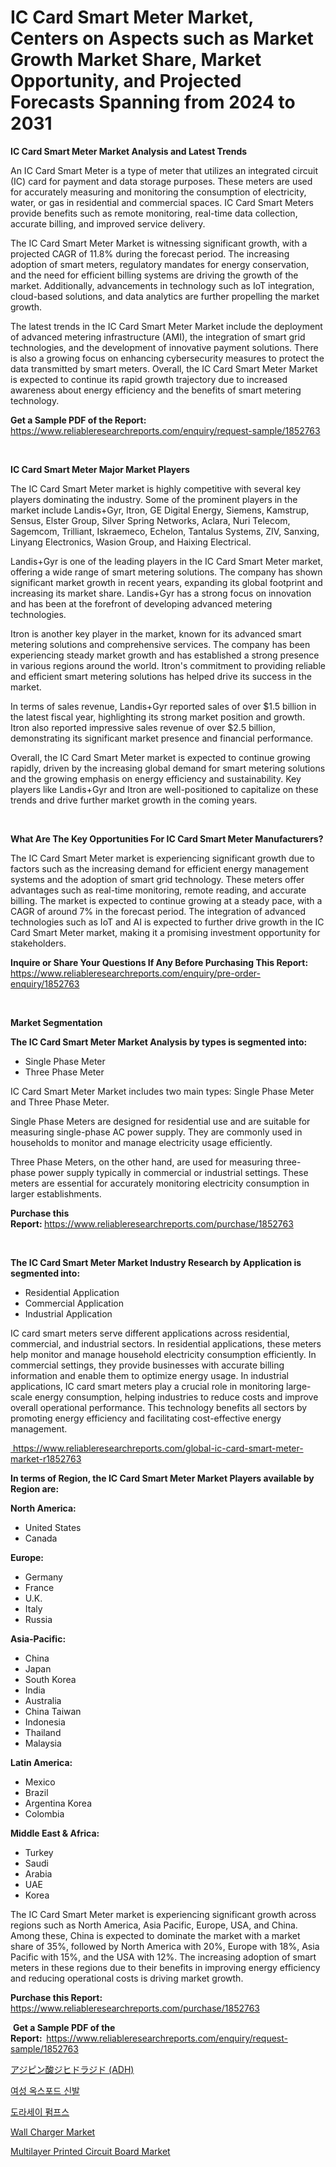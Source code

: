 <p><h1>IC Card Smart Meter Market, Centers on Aspects such as Market Growth Market Share, Market Opportunity, and Projected Forecasts Spanning from 2024 to 2031</h1></p><p><strong>IC Card Smart Meter Market Analysis and Latest Trends</strong></p>
<p><p>An IC Card Smart Meter is a type of meter that utilizes an integrated circuit (IC) card for payment and data storage purposes. These meters are used for accurately measuring and monitoring the consumption of electricity, water, or gas in residential and commercial spaces. IC Card Smart Meters provide benefits such as remote monitoring, real-time data collection, accurate billing, and improved service delivery.</p><p>The IC Card Smart Meter Market is witnessing significant growth, with a projected CAGR of 11.8% during the forecast period. The increasing adoption of smart meters, regulatory mandates for energy conservation, and the need for efficient billing systems are driving the growth of the market. Additionally, advancements in technology such as IoT integration, cloud-based solutions, and data analytics are further propelling the market growth.</p><p>The latest trends in the IC Card Smart Meter Market include the deployment of advanced metering infrastructure (AMI), the integration of smart grid technologies, and the development of innovative payment solutions. There is also a growing focus on enhancing cybersecurity measures to protect the data transmitted by smart meters. Overall, the IC Card Smart Meter Market is expected to continue its rapid growth trajectory due to increased awareness about energy efficiency and the benefits of smart metering technology.</p></p>
<p><strong>Get a Sample PDF of the Report:&nbsp;</strong> <a href="https://www.reliableresearchreports.com/enquiry/request-sample/1852763">https://www.reliableresearchreports.com/enquiry/request-sample/1852763</a></p>
<p>&nbsp;</p>
<p><strong>IC Card Smart Meter Major Market Players</strong></p>
<p><p>The IC Card Smart Meter market is highly competitive with several key players dominating the industry. Some of the prominent players in the market include Landis+Gyr, Itron, GE Digital Energy, Siemens, Kamstrup, Sensus, Elster Group, Silver Spring Networks, Aclara, Nuri Telecom, Sagemcom, Trilliant, Iskraemeco, Echelon, Tantalus Systems, ZIV, Sanxing, Linyang Electronics, Wasion Group, and Haixing Electrical.</p><p>Landis+Gyr is one of the leading players in the IC Card Smart Meter market, offering a wide range of smart metering solutions. The company has shown significant market growth in recent years, expanding its global footprint and increasing its market share. Landis+Gyr has a strong focus on innovation and has been at the forefront of developing advanced metering technologies.</p><p>Itron is another key player in the market, known for its advanced smart metering solutions and comprehensive services. The company has been experiencing steady market growth and has established a strong presence in various regions around the world. Itron's commitment to providing reliable and efficient smart metering solutions has helped drive its success in the market.</p><p>In terms of sales revenue, Landis+Gyr reported sales of over $1.5 billion in the latest fiscal year, highlighting its strong market position and growth. Itron also reported impressive sales revenue of over $2.5 billion, demonstrating its significant market presence and financial performance.</p><p>Overall, the IC Card Smart Meter market is expected to continue growing rapidly, driven by the increasing global demand for smart metering solutions and the growing emphasis on energy efficiency and sustainability. Key players like Landis+Gyr and Itron are well-positioned to capitalize on these trends and drive further market growth in the coming years.</p></p>
<p>&nbsp;</p>
<p><strong>What Are The Key Opportunities For IC Card Smart Meter Manufacturers?</strong></p>
<p><p>The IC Card Smart Meter market is experiencing significant growth due to factors such as the increasing demand for efficient energy management systems and the adoption of smart grid technology. These meters offer advantages such as real-time monitoring, remote reading, and accurate billing. The market is expected to continue growing at a steady pace, with a CAGR of around 7% in the forecast period. The integration of advanced technologies such as IoT and AI is expected to further drive growth in the IC Card Smart Meter market, making it a promising investment opportunity for stakeholders.</p></p>
<p><strong>Inquire or Share Your Questions If Any Before Purchasing This Report:</strong> <a href="https://www.reliableresearchreports.com/enquiry/pre-order-enquiry/1852763">https://www.reliableresearchreports.com/enquiry/pre-order-enquiry/1852763</a></p>
<p>&nbsp;</p>
<p><strong>Market Segmentation</strong></p>
<p><strong>The IC Card Smart Meter Market Analysis by types is segmented into:</strong></p>
<p><ul><li>Single Phase Meter</li><li>Three Phase Meter</li></ul></p>
<p><p>IC Card Smart Meter Market includes two main types: Single Phase Meter and Three Phase Meter. </p><p>Single Phase Meters are designed for residential use and are suitable for measuring single-phase AC power supply. They are commonly used in households to monitor and manage electricity usage efficiently. </p><p>Three Phase Meters, on the other hand, are used for measuring three-phase power supply typically in commercial or industrial settings. These meters are essential for accurately monitoring electricity consumption in larger establishments.</p></p>
<p><strong>Purchase this Report:&nbsp;</strong><a href="https://www.reliableresearchreports.com/purchase/1852763">https://www.reliableresearchreports.com/purchase/1852763</a></p>
<p>&nbsp;</p>
<p><strong>The IC Card Smart Meter Market Industry Research by Application is segmented into:</strong></p>
<p><ul><li>Residential Application</li><li>Commercial Application</li><li>Industrial Application</li></ul></p>
<p><p>IC card smart meters serve different applications across residential, commercial, and industrial sectors. In residential applications, these meters help monitor and manage household electricity consumption efficiently. In commercial settings, they provide businesses with accurate billing information and enable them to optimize energy usage. In industrial applications, IC card smart meters play a crucial role in monitoring large-scale energy consumption, helping industries to reduce costs and improve overall operational performance. This technology benefits all sectors by promoting energy efficiency and facilitating cost-effective energy management.</p></p>
<p><a href="https://www.reliableresearchreports.com/global-ic-card-smart-meter-market-r1852763">&nbsp;https://www.reliableresearchreports.com/global-ic-card-smart-meter-market-r1852763</a></p>
<p><strong>In terms of Region, the IC Card Smart Meter Market Players available by Region are:</strong></p>
<p>
    <p> <strong> North America: </strong>
        <ul>
            <li>United States</li>
            <li>Canada</li>
        </ul>
        </p> 
    <p> <strong> Europe: </strong>
        <ul>
            <li>Germany</li>
            <li>France</li>
            <li>U.K.</li>
            <li>Italy</li>
            <li>Russia</li>
        </ul>
        </p> 
    <p> <strong> Asia-Pacific: </strong>
        <ul>
            <li>China</li>
            <li>Japan</li>
            <li>South Korea</li>
            <li>India</li>
            <li>Australia</li>
            <li>China Taiwan</li>
            <li>Indonesia</li>
            <li>Thailand</li>
            <li>Malaysia</li>
        </ul>
        </p> 
    <p> <strong> Latin America: </strong>
        <ul>
            <li>Mexico</li>
            <li>Brazil</li>
            <li>Argentina Korea</li>
            <li>Colombia</li>
        </ul>
        </p> 
    <p> <strong> Middle East & Africa: </strong>
        <ul>
            <li>Turkey</li>
            <li>Saudi</li>
            <li>Arabia</li>
            <li>UAE</li>
            <li>Korea</li>
        </ul>
    </p>
    </p>
<p><p>The IC Card Smart Meter market is experiencing significant growth across regions such as North America, Asia Pacific, Europe, USA, and China. Among these, China is expected to dominate the market with a market share of 35%, followed by North America with 20%, Europe with 18%, Asia Pacific with 15%, and the USA with 12%. The increasing adoption of smart meters in these regions due to their benefits in improving energy efficiency and reducing operational costs is driving market growth.</p></p>
<p><strong>Purchase this Report: </strong><a href="https://www.reliableresearchreports.com/purchase/1852763">https://www.reliableresearchreports.com/purchase/1852763</a></p>
<p>&nbsp;<strong>Get a Sample PDF of the Report:&nbsp;&nbsp;</strong><a href="https://www.reliableresearchreports.com/enquiry/request-sample/1852763">https://www.reliableresearchreports.com/enquiry/request-sample/1852763</a></p>
<p><strong></strong></p>
<p><p><a href="https://github.com/LizaHeller2023/Market-Research-Report-List-1/blob/main/9539200148644.md">アジピン酸ジヒドラジド (ADH)</a></p><p><a href="https://github.com/nigaleamar09/Market-Research-Report-List-1/blob/main/1899074158050.md">여성 옥스포드 신발</a></p><p><a href="https://github.com/lkwggful07722/Market-Research-Report-List-2/blob/main/8430804158051.md">도라세이 펌프스</a></p><p><a href="https://github.com/refatkhan11277/Market-Research-Report-List-1/blob/main/wall-charger-market.md">Wall Charger Market</a></p><p><a href="https://github.com/ikahanika44/Market-Research-Report-List-1/blob/main/multilayer-printed-circuit-board-market.md">Multilayer Printed Circuit Board Market</a></p></p>